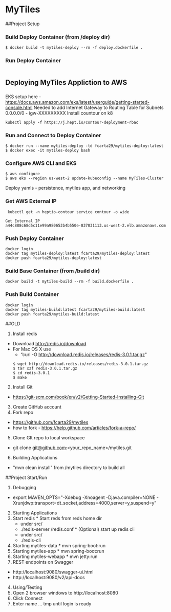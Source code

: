 # MyTiles

##Project Setup



### Build Deploy Container (from /deploy dir)
``` 
$ docker build -t mytiles-deploy --rm -f deploy.dockerfile .
```

### Run Deploy Container
```

```

## Deploying MyTiles Appliction to AWS
###
EKS setup here - https://docs.aws.amazon.com/eks/latest/userguide/getting-started-console.html
Needed to add Internet Gateway to Routing Table for Subnets 0.0.0.0/0 - igw-XXXXXXXXX
Install countour on k8 
```
kubectl apply -f https://j.hept.io/contour-deployment-rbac
```
### Run and Connect to Deploy Container
```
$ docker run --name mytiles-deploy -td fcarta29/mytiles-deploy:latest
$ docker exec -it mytiles-deploy bash
```
### Configure AWS CLI and EKS
```
$ aws configure
$ aws eks --region us-west-2 update-kubeconfig --name MyTiles-Cluster
```

Deploy yamls - persistence, mytiles app, and networking
### Get AWS External IP
```
 kubectl get -n heptio-contour service contour -o wide

Get External IP
a44c888c68d5c11e99a980653b4b550e-837031113.us-west-2.elb.amazonaws.com
```


### Push Deploy Container
```
docker login
docker tag mytiles-deploy:latest fcarta29/mytiles-deploy:latest
docker push fcarta29/mytiles-deploy:latest
```


### Build Base Container (from /build dir)
```
docker build -t mytiles-build --rm -f build.dockerfile .
```
### Push Build Container
```
docker login
docker tag mytiles-build:latest fcarta29/mytiles-build:latest
docker push fcarta29/mytiles-build:latest
```






##OLD
1. Install redis
  * Download http://redis.io/download
  * For Mac OS X use 
    * “curl -O http://download.redis.io/releases/redis-3.0.1.tar.gz"
    ```
    $ wget http://download.redis.io/releases/redis-3.0.1.tar.gz
    $ tar xzf redis-3.0.1.tar.gz
    $ cd redis-3.0.1
    $ make
    ```
2. Install Git
  * https://git-scm.com/book/en/v2/Getting-Started-Installing-Git
3. Create GitHub account
4. Fork repo 
  * https://github.com/fcarta29/mytiles
  * how to fork - https://help.github.com/articles/fork-a-repo/
5. Clone GIt repo to local workspace
  * git clone git@github.com:<your_repo_name>/mytiles.git
6. Building Applications
  * "mvn clean install" from /mytiles directory to build all


##Project Start/Run

1. Debugging
  * export MAVEN_OPTS="-Xdebug -Xnoagent -Djava.compiler=NONE -Xrunjdwp:transport=dt_socket,address=4000,server=y,suspend=y”
2. Starting Applications
  1. Start redis 
    * Start reds from reds home dir
      * under src/
      * ./redis-server <path-to-redis-config>/redis.conf
    * (Optional) start up redis cli
      * under src/
      * ./redis-cli
  2. Starting mytiles-data
    * mvn spring-boot:run
  3. Starting mytiles-app
    * mvn spring-boot:run
  4. Starting mytiles-webapp
    * mvn jetty:run
3. REST endpoints on Swagger
  * http://localhost:9080/swagger-ui.html
  * http://localhost:9080/v2/api-docs
4. Using/Testing
  1. Open 2 browser windows to http://localhost:8080 
  2. Click Connect
  3. Enter name … tmp until login is ready 

